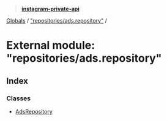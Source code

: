 > **[instagram-private-api](../README.md)**

[Globals](../README.md) / ["repositories/ads.repository"](_repositories_ads_repository_.md) /

# External module: "repositories/ads.repository"

## Index

### Classes

* [AdsRepository](../classes/_repositories_ads_repository_.adsrepository.md)